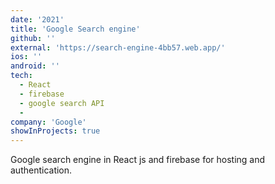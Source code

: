 ```yaml
---
date: '2021'
title: 'Google Search engine'
github: ''
external: 'https://search-engine-4bb57.web.app/'
ios: ''
android: ''
tech:
  - React
  - firebase
  - google search API
  -
company: 'Google'
showInProjects: true
---
```


Google search engine in React js and firebase for hosting and authentication.
